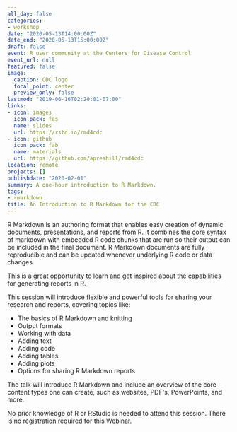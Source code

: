 ```yaml
---
all_day: false
categories:
- workshop
date: "2020-05-13T14:00:00Z"
date_end: "2020-05-13T15:00:00Z"
draft: false
event: R user community at the Centers for Disease Control
event_url: null
featured: false
image:
  caption: CDC logo
  focal_point: center
  preview_only: false
lastmod: "2019-06-16T02:20:01-07:00"
links:
- icon: images
  icon_pack: fas
  name: slides
  url: https://rstd.io/rmd4cdc
- icon: github
  icon_pack: fab
  name: materials
  url: https://github.com/apreshill/rmd4cdc
location: remote
projects: []
publishdate: "2020-02-01"
summary: A one-hour introduction to R Markdown.
tags:
- rmarkdown
title: An Introduction to R Markdown for the CDC
---
```


R Markdown is an authoring format that enables easy creation of dynamic documents, presentations, and reports from R. It combines the core syntax of markdown with embedded R code chunks that are run so their output can be included in the final document. R Markdown documents are fully reproducible and can be updated whenever underlying R code or data changes.

This is a great opportunity to learn and get inspired about the capabilities for generating reports in R.

This session will introduce flexible and powerful tools for sharing your research and reports, covering topics like:

  *   The basics of R Markdown and knitting
  *   Output formats
  *   Working with data
  *   Adding text
  *   Adding code
  *   Adding tables
  *   Adding plots
  *   Options for sharing R Markdown reports
  
The talk will introduce R Markdown and include an overview of the core content types one can create, such as websites, PDF's, PowerPoints, and more.

No prior knowledge of R or RStudio is needed to attend this session. There is no registration required for this Webinar.